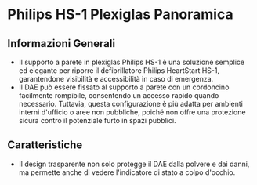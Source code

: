 # Philips HS-1 Plexiglas Panoramica

## Informazioni Generali

- Il supporto a parete in plexiglas Philips HS-1 è una soluzione semplice ed elegante per riporre il defibrillatore Philips HeartStart HS-1, garantendone visibilità e accessibilità in caso di emergenza.
- Il DAE può essere fissato al supporto a parete con un cordoncino facilmente rompibile, consentendo un accesso rapido quando necessario. Tuttavia, questa configurazione è più adatta per ambienti interni d'ufficio o aree non pubbliche, poiché non offre una protezione sicura contro il potenziale furto in spazi pubblici.

## Caratteristiche

- Il design trasparente non solo protegge il DAE dalla polvere e dai danni, ma permette anche di vedere l'indicatore di stato a colpo d'occhio.
